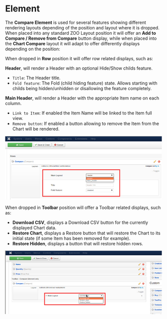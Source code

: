 # Element

The **Compare Element** is used for several features showing different rendering layouts depending of the position and layout where it is dropped. When placed into any standard ZOO Layout position it will offer an **Add to Compare / Remove from Compare** button display, while when placed into the **Chart Compare** layout it will adapt to offer differently displays depending on the position:

When dropped in **Row** position it will offer row related displays, such as:

**Header**, will render a Header with an optional Hide/Show childs feature.

- `Title`: The Header title.
- `Fold feature`: The Fold (child hiding feature) state. Allows starting with childs being hidden/unhidden or disallowing the feature completely.

**Main Header**, will render a Header with the appropriate Item name on each column.

- `Link to Item`: If enabled the Item Name will be linked to the Item full view.
- `Remove button`: If enabled a button allowing to remove the Item from the Chart will be rendered.

![ZOOcompare element settings on Chart layout - Rows position](./assets/compare-element-rows.png)

When dropped in **Toolbar** position will offer a Toolbar related displays, such as:

* **Download CSV**, displays a Download CSV button for the currently displayed Chart data.
* **Restore Chart**, displays a Restore button that will restore the Chart to its initial state (if some Item has been removed for example).
* **Restore Hidden**, displays a button that will restore hidden rows.

![ZOOcompare element settings on Chart layout - Toolbar position](./assets/compare-element-toolbar.png)
